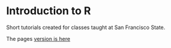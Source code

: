 # Introduction to R

Short tutorials created for classes taught at San Francisco State.

The pages [version is here](https://nwaff.github.io/Rtutorials)